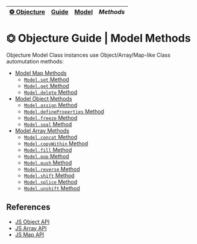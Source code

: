 | [❂ Objecture](../../../README.md) | [Guide](../index.md) | [Model](../index.md) | *Methods* |
| :-- | :-- | :-- | :-- |
# ⏣ Objecture Guide \| Model Methods
Objecture Model Class instances use Object/Array/Map-like Class automutation methods: 

 - [Model Map Methods](./map/index.md)
   - [`Model.set` Method](./map/index.md#modelset-method)
   - [`Model.get` Method](./map/index.md#modelget-method)
   - [`Model.delete` Method](./map/index.md#modeldelete-method)
 - [Model Object Methods](./object/index.md#model-object-methods)
   - [`Model.assign` Method](./object/index.md#modelassign-method)
   - [`Model.defineProperties` Method](./object/index.md#modeldefineproperties-method)
   - [`Model.freeze` Method](./object/index.md#modelfreeze-method)
   - [`Model.seal` Method](./object/index.md#modelseal-method)
 - [Model Array Methods](./array/index.md#model-array-methods)
   - [`Model.concat` Method](./array/index.md#modelconcat-method)
   - [`Model.copyWithin` Method](./array/index.md#modelcopywithin-method)
   - [`Model.fill` Method](./array/index.md#modelfill-method)
   - [`Model.pop` Method](./array/index.md#modelpop-method)
   - [`Model.push` Method](./array/index.md#modelpush-method)
   - [`Model.reverse` Method](./array/index.md#modelreverse-method)
   - [`Model.shift` Method](./array/index.md#modelshift-method)
   - [`Model.splice` Method](./array/index.md#modelsplice-method)
   - [`Model.unshift` Method](./array/index.md#modelunshift-method)

References
-----
 - [JS Object API](https://developer.mozilla.org/en-US/docs/Web/JavaScript/Reference/Global_Objects/Object)
 - [JS Array API](https://developer.mozilla.org/en-US/docs/Web/JavaScript/Reference/Global_Objects/Array)
 - [JS Map API](https://developer.mozilla.org/en-US/docs/Web/JavaScript/Reference/Global_Objects/Object)